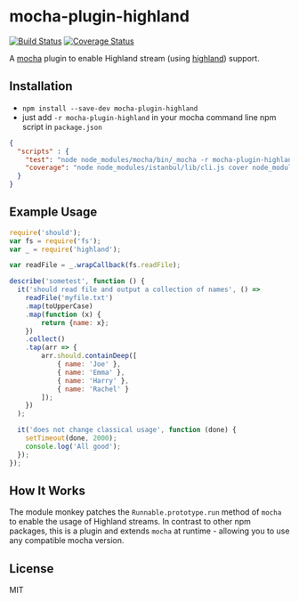 # mocha-plugin-highland

[![Build Status](https://travis-ci.org/robertstettner/mocha-plugin-highland.svg?branch=master)](https://travis-ci.org/robertstettner/mocha-plugin-highland)
[![Coverage Status](https://coveralls.io/repos/github/robertstettner/mocha-plugin-highland/badge.svg?branch=master)](https://coveralls.io/github/robertstettner/mocha-plugin-highland?branch=master)

A [mocha](https://github.com/mochajs/mocha) plugin to enable Highland stream (using [highland](http://highlandjs.org/)) support.


## Installation
* `npm install --save-dev mocha-plugin-highland`
* just add `-r mocha-plugin-highland` in your mocha command line npm script in `package.json`
```json
{
  "scripts" : {
    "test": "node node_modules/mocha/bin/_mocha -r mocha-plugin-highland",
    "coverage": "node node_modules/istanbul/lib/cli.js cover node_modules/mocha/bin/_mocha -- -r mocha-plugin-highland"
  }
}
```

## Example Usage
```javascript
require('should');
var fs = require('fs');
var _ = require('highland');

var readFile = _.wrapCallback(fs.readFile);

describe('sometest', function () {
  it('should read file and output a collection of names', () => 
    readFile('myfile.txt')
    .map(toUpperCase)
    .map(function (x) {
        return {name: x};
    })
    .collect()
    .tap(arr => {
        arr.should.containDeep([
            { name: 'Joe' },
            { name: 'Emma' },
            { name: 'Harry' },
            { name: 'Rachel' }
        ]);
    })
  );

  it('does not change classical usage', function (done) {
    setTimeout(done, 2000);
    console.log('All good');
  });
});
```


## How It Works

The module monkey patches the `Runnable.prototype.run` method of `mocha` to enable the usage of Highland streams. In contrast to other npm packages, this is a plugin and extends `mocha` at runtime - allowing you to use any compatible mocha version.

## License

MIT